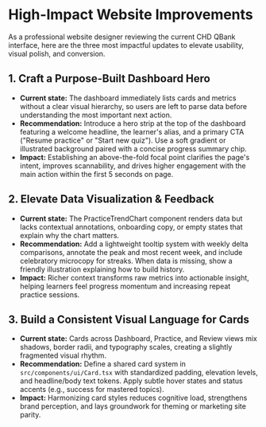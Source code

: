# High-Impact Website Improvements

As a professional website designer reviewing the current CHD QBank interface, here are the three most impactful updates to elevate usability, visual polish, and conversion.

## 1. Craft a Purpose-Built Dashboard Hero
- **Current state:** The dashboard immediately lists cards and metrics without a clear visual hierarchy, so users are left to parse data before understanding the most important next action.
- **Recommendation:** Introduce a hero strip at the top of the dashboard featuring a welcome headline, the learner's alias, and a primary CTA ("Resume practice" or "Start new quiz"). Use a soft gradient or illustrated background paired with a concise progress summary chip.
- **Impact:** Establishing an above-the-fold focal point clarifies the page's intent, improves scannability, and drives higher engagement with the main action within the first 5 seconds on page.

## 2. Elevate Data Visualization & Feedback
- **Current state:** The PracticeTrendChart component renders data but lacks contextual annotations, onboarding copy, or empty states that explain why the chart matters.
- **Recommendation:** Add a lightweight tooltip system with weekly delta comparisons, annotate the peak and most recent week, and include celebratory microcopy for streaks. When data is missing, show a friendly illustration explaining how to build history.
- **Impact:** Richer context transforms raw metrics into actionable insight, helping learners feel progress momentum and increasing repeat practice sessions.

## 3. Build a Consistent Visual Language for Cards
- **Current state:** Cards across Dashboard, Practice, and Review views mix shadows, border radii, and typography scales, creating a slightly fragmented visual rhythm.
- **Recommendation:** Define a shared card system in `src/components/ui/Card.tsx` with standardized padding, elevation levels, and headline/body text tokens. Apply subtle hover states and status accents (e.g., success for mastered topics).
- **Impact:** Harmonizing card styles reduces cognitive load, strengthens brand perception, and lays groundwork for theming or marketing site parity.
